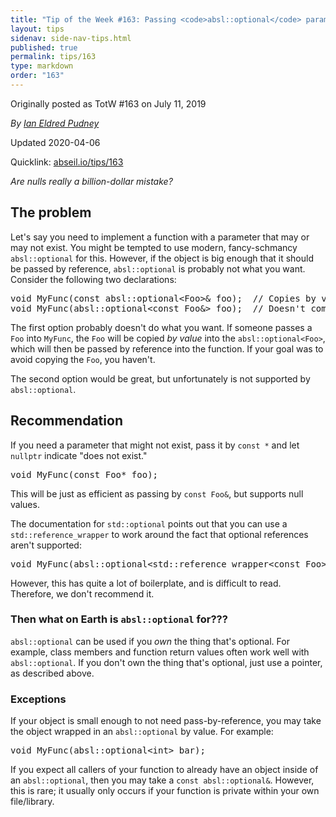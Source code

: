 ```yaml
---
title: "Tip of the Week #163: Passing <code>absl::optional</code> parameters"
layout: tips
sidenav: side-nav-tips.html
published: true
permalink: tips/163
type: markdown
order: "163"
---
```


Originally posted as TotW #163 on July 11, 2019

*By [Ian Eldred Pudney](mailto:puddles@google.com)*

Updated 2020-04-06

Quicklink: [abseil.io/tips/163](https://abseil.io/tips/163)


*Are nulls really a billion-dollar mistake?*

## The problem

Let's say you need to implement a function with a parameter that may or may not
exist. You might be tempted to use modern, fancy-schmancy `absl::optional` for
this. However, if the object is big enough that it should be passed by
reference, `absl::optional` is probably not what you want. Consider the
following two declarations:

<pre class="prettyprint lang-cpp bad-code">
void MyFunc(const absl::optional&lt;Foo&gt;& foo);  // Copies by value
void MyFunc(absl::optional&lt;const Foo&&gt; foo);  // Doesn't compile
</pre>

The first option probably doesn't do what you want. If someone passes a `Foo`
into `MyFunc`, the `Foo` will be copied *by value* into the
`absl::optional<Foo>`, which will then be passed by reference into the function.
If your goal was to avoid copying the `Foo`, you haven't.

The second option would be great, but unfortunately is not supported by
`absl::optional`.

## Recommendation

If you need a parameter that might not exist, pass it by `const *` and let
`nullptr` indicate "does not exist."

<pre class="prettyprint lang-cpp code">
void MyFunc(const Foo* foo);
</pre>

This will be just as efficient as passing by `const Foo&`, but supports null
values.

The documentation for `std::optional` points out that you can use a
`std::reference_wrapper` to work around the fact that optional references aren't
supported:

<pre class="prettyprint lang-cpp code">
void MyFunc(absl::optional&lt;std::reference_wrapper&lt;const Foo&gt;&gt; foo);
</pre>

However, this has quite a lot of boilerplate, and is difficult to read.
Therefore, we don't recommend it.

### Then what on Earth is <code>absl::optional</code> for???

`absl::optional` can be used if you *own* the thing that's optional. For
example, class members and function return values often work well with
`absl::optional`. If you don't own the thing that's optional, just use a
pointer, as described above.

### Exceptions

If your object is small enough to not need pass-by-reference, you may take the
object wrapped in an `absl::optional` by value. For example:

<pre class="prettyprint lang-cpp code">
void MyFunc(absl::optional&lt;int&gt; bar);
</pre>

If you expect all callers of your function to already have an object inside of
an `absl::optional`, then you may take a `const absl::optional&`. However, this
is rare; it usually only occurs if your function is private within your own
file/library.
